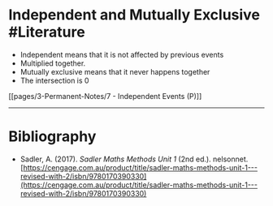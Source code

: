 # Independent and Mutually Exclusive #Literature 
- Independent means that it is not affected by previous events
- Multiplied together.
- Mutually exclusive means that it never happens together
- The intersection is 0

[[pages/3-Permanent-Notes/7 - Independent Events (P)]]

---
# Bibliography
- Sadler, A. (2017). _Sadler Maths Methods Unit 1_ (2nd ed.). nelsonnet. [https://cengage.com.au/product/title/sadler-maths-methods-unit-1---revised-with-2/isbn/9780170390330](https://cengage.com.au/product/title/sadler-maths-methods-unit-1---revised-with-2/isbn/9780170390330)